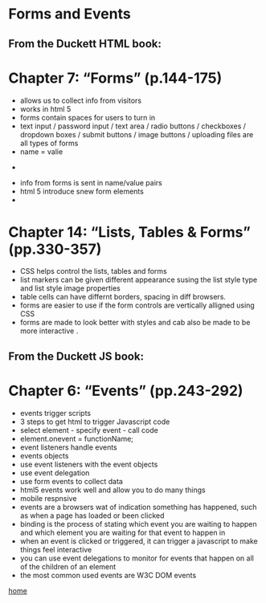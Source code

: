# **Forms and Events**

## From the Duckett HTML book:
# Chapter 7: “Forms” (p.144-175)
- allows us to collect info from visitors
- works in html 5
- forms contain spaces for users to turn in
- text input / password input / text area / radio buttons / checkboxes / dropdown boxes / submit buttons / image buttons / uploading files are all types of forms
- name = valie
- <form>
- info from forms is sent in name/value pairs
- html 5 introduce snew form elements
-
# Chapter 14: “Lists, Tables & Forms” (pp.330-357)
- CSS helps control the lists, tables and forms
- list markers can be given different appearance susing the list style type and list style image properties
- table cells can have differnt borders, spacing in diff browsers. 
- forms are easier to use if the form controls are vertically alligned using CSS
- forms are made to look better with styles and cab also be made to be more interactive .

## From the Duckett JS book:
# Chapter 6: “Events” (pp.243-292)
- events trigger scripts 
- 3 steps to get html to trigger Javascript code 
- select element - specify event - call code
- element.onevent = functionName;
- event listeners handle events
- events objects 
- use event listeners with the event objects 
- use event delegation 
- use form events to collect data
- html5 events work well and allow you to do many things
- mobile respnsive 
- events are a browsers wat of indication something has happened, such as when a page has loaded or been clicked
- binding is the process of stating which event you are waiting to happen and which element you are waiting for that event to happen in
- when an event is clicked or triggered, it can trigger a javascript to make things feel interactive 
- you can use event delegations to monitor for events that happen on all of the children of an element
- the most common used events are W3C DOM events













[home](README.md)